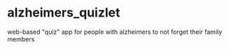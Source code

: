# alzheimers_quizlet
web-based "quiz" app for people with alzheimers to not forget their family members

